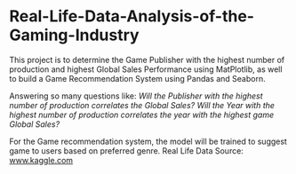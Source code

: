 # Real-Life-Data-Analysis-of-the-Gaming-Industry
This project is to determine the Game Publisher with the highest number of production and highest Global Sales Performance using MatPlotlib, as well to build a Game Recommendation System using Pandas and Seaborn.

Answering so many questions like:
 _Will the Publisher with the highest number of production correlates the Global Sales?_
 _Will the Year with the highest number of production correlates the year with the highest game Global Sales?_

For the Game recommendation system, the model will be trained to suggest game to users based on preferred genre. 
Real Life Data Source: www.kaggle.com
